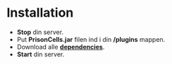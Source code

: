 # Installation

* **Stop** din server.
* Put **PrisonCells.jar** filen ind i din **/plugins** mappen.
* Download alle [**dependencies**](https://developer.plexhost.dk/plugins/prisoncells#dependencies).
* **Start** din server.
